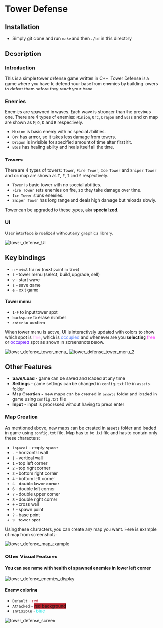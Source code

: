 # Tower Defense

## Installation
 - Simply git clone and run `make` and then `./td` in this directory

## Description

### Introduction

This is a simple tower defense game written in C++.
Tower Defense is a game where you have to defend your base from enemies
by building towers to defeat them before they reach your base.

### Enemies

Enemies are spawned in waves. Each wave is stronger than the previous one.
There are 4 types of enemies: `Minion`, `Orc`, `Dragon` and `Boss` and on map are shown
as `M`, `O`, `D` and `B` respectively.
- `Minion` is basic enemy with no special abilities.
- `Orc` has armor, so it takes less damage from towers.
- `Dragon` is invisible for specified amount of time after first hit.
- `Boss` has healing ability and heals itself all the time.

### Towers

There are 4 types of towers: `Tower`, `Fire Tower`, `Ice Tower` and `Sniper Tower` and on map are shown
as `T`, `F`, `I` and `S` respectively.

- `Tower` is basic tower with no special abilities.
- `Fire Tower` sets enemies on fire, so they take damage over time.
- `Ice Tower` stuns enemies.
- `Sniper Tower` has long range and deals high damage but reloads slowly.

Tower can be upgraded to these types, aka **specialized**.

### UI

User interface is realized without any graphics library.

![tower_defense_UI](https://github.com/Hikari03/TowerDefense/assets/39591367/3ec32f9b-12e8-4673-9c51-49e8ee3566e5)

## Key bindings

- `n` - next frame (next point in time)
- `t` - tower menu (select, build, upgrade, sell)
- `v` - start wave
- `s` - save game
- `e` - exit game

#### Tower menu

- `1-9` to input tower spot
- `backspace` to erase number
- `enter` to confirm

When tower menu is active, UI is interactively updated with colors to show
which spot is <span style="color: #FFC3FF">free</span>, which is <span style="color: #5F87FF">occupied</span> and
whenever are you **selecting** <span style="color: #FF40FF">free</span> or <span style="color: #660BFF">occupied</span> spot
as shown in screenshots below.

![tower_defense_tower_menu_](https://github.com/Hikari03/TowerDefense/assets/39591367/e3a5f85f-8186-4cae-8ef0-47360c4a1430)
![tower_defense_tower_menu_2](https://github.com/Hikari03/TowerDefense/assets/39591367/14e24578-c3e8-4092-bf64-592479dec413)

## Other Features

- **Save/Load** - game can be saved and loaded at any time
- **Settings** - game settings can be changed in `config.txt` file in `assets` folder
- **Map Creation** - new maps can be created in `assets` folder and loaded in game using `config.txt` file
- **Input** - input is processed without having to press enter

### Map Creation

As mentioned above, new maps can be created in `assets` folder and loaded in game using `config.txt` file.
Map has to be .txt file and has to contain only these characters:

- `(space)` - empty space
- `-` - horizontal wall
- `|` - vertical wall
- `1` - top left corner
- `2` - top right corner
- `3` - bottom right corner
- `4` - bottom left corner
- `5` - double lower corner
- `6` - double left corner
- `7` - double upper corner
- `8` - double right corner
- `+` - cross wall
- `!` - spawn point
- `?` - base point
- `9` - tower spot

Using these characters, you can create any map you want. Here is example of map from
screenshots:

![tower_defense_map_example](https://github.com/Hikari03/TowerDefense/assets/39591367/48d6d285-9071-4e81-994e-237a2b3add0a)

### Other Visual Features

#### You can see name with health of spawned enemies in lower left corner

![tower_defense_enemies_display](https://github.com/Hikari03/TowerDefense/assets/39591367/d528a2e4-006c-4cd3-96b6-e5b1fc96fbac)

#### Enemy coloring

- `Default` - <span style="color: #AF1C27">red</span>
- `Attacked` - <span style="background-color: #B51C27">red background</span>
- `Invisible` - <span style="color: #04E0E0">blue</span>

![tower_defense_screen](https://github.com/Hikari03/TowerDefense/assets/39591367/39d4b6d8-0516-4d51-b0fb-580bf1756700)
